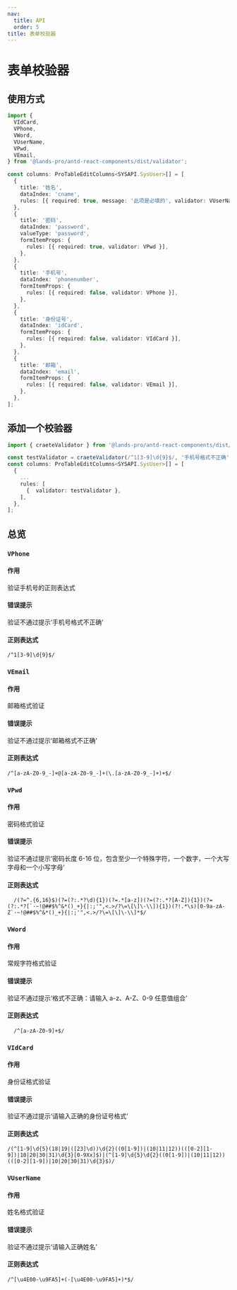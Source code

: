 ```yaml
---
nav:
  title: API
  order: 5
title: 表单校验器
---
```


# 表单校验器

## 使用方式

```ts
import {
  VIdCard,
  VPhone,
  VWord,
  VUserName,
  VPwd,
  VEmail,
} from '@lands-pro/antd-react-components/dist/validator';

const columns: ProTableEditColumns<SYSAPI.SysUser>[] = [
  {
    title: '姓名',
    dataIndex: 'cname',
    rules: [{ required: true, message: '此项是必填的', validator: VUserName }],
  },
  {
    title: '密码',
    dataIndex: 'password',
    valueType: 'password',
    formItemProps: {
      rules: [{ required: true, validator: VPwd }],
    },
  },
  {
    title: '手机号',
    dataIndex: 'phonenumber',
    formItemProps: {
      rules: [{ required: false, validator: VPhone }],
    },
  },
  {
    title: '身份证号',
    dataIndex: 'idCard',
    formItemProps: {
      rules: [{ required: false, validator: VIdCard }],
    },
  },
  {
    title: '邮箱',
    dataIndex: 'email',
    formItemProps: {
      rules: [{ required: false, validator: VEmail }],
    },
  },
];
```

## 添加一个校验器

```ts
import { craeteValidator } from '@lands-pro/antd-react-components/dist/validator';

const testValidator = craeteValidator(/^1[3-9]\d{9}$/, '手机号格式不正确');
const columns: ProTableEditColumns<SYSAPI.SysUser>[] = [
  {
    ...
    rules: [
      {  validator: testValidator },
    ],
  },
];
```

## 总览

### `VPhone`

#### 作用

验证手机号的正则表达式

#### 错误提示

验证不通过提示‘手机号格式不正确’

#### 正则表达式

```
/^1[3-9]\d{9}$/
```

### `VEmail`

#### 作用

邮箱格式验证

#### 错误提示

验证不通过提示‘邮箱格式不正确’

#### 正则表达式

```
/^[a-zA-Z0-9_-]+@[a-zA-Z0-9_-]+(\.[a-zA-Z0-9_-]+)+$/
```

### `VPwd`

#### 作用

密码格式验证

#### 错误提示

验证不通过提示‘密码长度 6-16 位，包含至少一个特殊字符，一个数字，一个大写字母和一个小写字母’

#### 正则表达式

```
  /(?=^.{6,16}$)(?=(?:.*?\d){1})(?=.*[a-z])(?=(?:.*?[A-Z]){1})(?=(?:.*?[`·~!@##$%^&*()_+}{|:;'",<.>/?\=\[\]\-\\]){1})(?!.*\s)[0-9a-zA-Z`·~!@##$%^&*()_+}{|:;'",<.>/?\=\[\]\-\\]*$/
```

### `VWord`

#### 作用

常规字符格式验证

#### 错误提示

验证不通过提示‘格式不正确：请输入 a-z、A-Z、0-9 任意值组合’

#### 正则表达式

```
  /^[a-zA-Z0-9]+$/
```

### `VIdCard`

#### 作用

身份证格式验证

#### 错误提示

验证不通过提示‘请输入正确的身份证号格式’

#### 正则表达式

```
/(^[1-9]\d{5}(18|19|([23]\d))\d{2}((0[1-9])|(10|11|12))(([0-2][1-9])|10|20|30|31)\d{3}[0-9Xx]$)|(^[1-9]\d{5}\d{2}((0[1-9])|(10|11|12))(([0-2][1-9])|10|20|30|31)\d{3}$)/
```

### `VUserName`

#### 作用

姓名格式验证

#### 错误提示

验证不通过提示‘请输入正确姓名’

#### 正则表达式

```
/^[\u4E00-\u9FA5]+(·[\u4E00-\u9FA5]+)*$/
```
